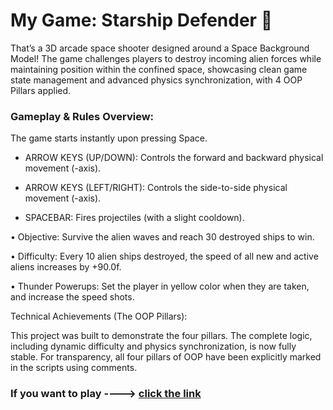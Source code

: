 # My Game: Starship Defender 🚀

That’s a 3D arcade space shooter designed around a Space Background Model! The game challenges players to destroy incoming alien forces while maintaining position within the confined space, showcasing clean game state management and advanced physics synchronization, with 4 OOP Pillars applied. 

### Gameplay & Rules Overview:

The game starts instantly upon pressing Space.

- ARROW KEYS (UP/DOWN): Controls the forward and backward physical movement (-axis).

- ARROW KEYS (LEFT/RIGHT): Controls the side-to-side physical movement (-axis).

- SPACEBAR: Fires projectiles (with a slight cooldown).

•	Objective: Survive the alien waves and reach 30 destroyed ships to win.

•	Difficulty: Every 10 alien ships destroyed, the speed of all new and active aliens increases by +90.0f.

•	Thunder Powerups: Set the player in yellow color when they are taken, and increase the speed shots.

Technical Achievements (The OOP Pillars): 

This project was built to demonstrate the four pillars. The complete logic, including dynamic difficulty and physics synchronization, is now fully stable. For transparency, all four pillars of OOP have been explicitly marked in the scripts using comments.

### If you want to play ----> [click the link](https://play.unity.com/en/games/b442a97a-8d5f-48cb-a94a-d8c846230b96/my-game-starship-defender)
